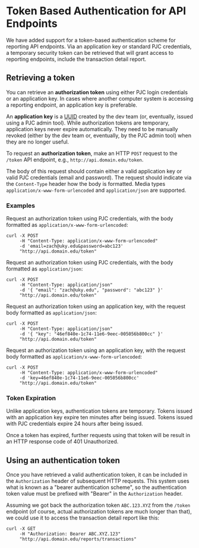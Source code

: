 # Token Based Authentication for API Endpoints

We have added support for a token-based authentication scheme for reporting API endpoints. Via an application key or 
standard PJC credentials, a temporary security token can be retrieved that will grant access to reporting endpoints, include the transaction detail report.

## Retrieving a token

You can retrieve an **authorization token** using either PJC login credentials or an application key. In cases where another computer system is accessing a reporting endpoint, an application key is preferable.

An **application key** is a [UUID](https://en.wikipedia.org/wiki/Universally_unique_identifier) created by the dev team (or, eventually, issued using a PJC admin tool). While authorization tokens are temporary, application keys never expire automatically. They need to be manually revoked (either by the dev team or, eventually, by the PJC admin tool) when they are no longer useful.

To request an **authorization token**, make an HTTP `POST` request to the `/token` API endpoint, e.g., `http://api.domain.edu/token`.

The body of this request should contain either a valid application key or valid PJC credentials (email and password). The request should indicate via the `Content-Type` header how the body is formatted. Media types `application/x-www-form-urlencoded` and `application/json` are supported.

### Examples

Request an authorization token using PJC credentials, with the body formatted as `application/x-www-form-urlencoded`:

```
curl -X POST
     -H "Content-Type: application/x-www-form-urlencoded"
     -d 'email=zach@uky.edu&password=abc123'
     "http://api.domain.edu/token"
```

Request an authorization token using PJC credentials, with the body formatted as `application/json`:

```
curl -X POST
     -H "Content-Type: application/json"
     -d '{ "email": "zach@uky.edu", "password": "abc123" }'
     "http://api.domain.edu/token"
```

Request an authorization token using an application key, with the request body formatted as `application/json`:

```
curl -X POST
     -H "Content-Type: application/json"
     -d '{ "key": "46ef840e-1c74-11e6-9eec-005056b800cc" }'
     "http://api.domain.edu/token"
```

Request an authorization token using an application key, with the request body formatted as `application/x-www-form-urlencoded`:

```
curl -X POST
     -H "Content-Type: application/x-www-form-urlencoded"
     -d 'key=46ef840e-1c74-11e6-9eec-005056b800cc'
     "http://api.domain.edu/token"
```

### Token Expiration

Unlike application keys, authentication tokens are temporary. Tokens issued with an application key expire ten minutes after being issued. Tokens issued with PJC credentials expire 24 hours after being issued.

Once a token has expired, further requests using that token will be result in an HTTP response code of 401 Unauthorized.

## Using an authentication token

Once you have retrieved a valid authentication token, it can be included in the `Authorization` header of subsequent HTTP requests. This system uses what is known as a "bearer authentication scheme", so the authentication token value must be prefixed with "Bearer" in the `Authorization` header.

Assuming we got back the authorization token `ABC.123.XYZ` from the `/token` endpoint (of course, actual authorization tokens are much longer than that), we could use it to access the transaction detail report like this:

```
curl -X GET
     -H "Authorization: Bearer ABC.XYZ.123"
     "http://api.domain.edu/reports/transactions"
```
